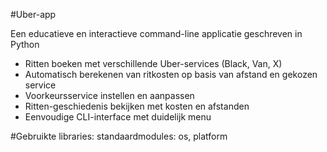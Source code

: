 #Uber-app

Een educatieve en interactieve command-line applicatie geschreven in Python

- Ritten boeken met verschillende Uber-services (Black, Van, X)
- Automatisch berekenen van ritkosten op basis van afstand en gekozen service
- Voorkeursservice instellen en aanpassen
- Ritten-geschiedenis bekijken met kosten en afstanden
- Eenvoudige CLI-interface met duidelijk menu

#Gebruikte libraries:
standaardmodules: os, platform
